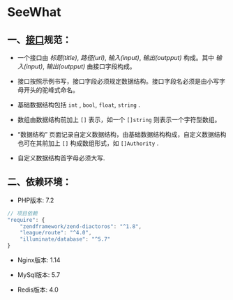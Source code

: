 # SeeWhat

## 一、[接口](https://github.com/524-f4/SeeWhat/wiki)规范：

- 一个接口由 *标题(title)*, *路径(url)*, *输入(input)*, *输出(outpput)* 构成。其中 *输入(input)*, *输出(outpput)* 由接口字段构成。

- 接口按照示例书写，接口字段必须规定数据结构。接口字段名必须是由小写字母开头的驼峰式命名。

- 基础数据结构包括 `int` , `bool`, `float`, `string` .

- 数组由数据结构前加上 `[]` 表示，如一个 `[]string` 则表示一个字符型数组。

- “数据结构” 页面记录自定义数据结构，由基础数据结构构成，自定义数据结构也可在其前加上 `[]` 构成数组形式，如 `[]Authority` .

- 自定义数据结构首字母必须大写.

## 二、依赖环境：

- PHP版本: 7.2

```javascript
// 项目依赖
"require": {
    "zendframework/zend-diactoros": "^1.8",
    "league/route": "^4.0",
    "illuminate/database": "^5.7"
}
```

- Nginx版本: 1.14

- MySql版本: 5.7

- Redis版本: 4.0
